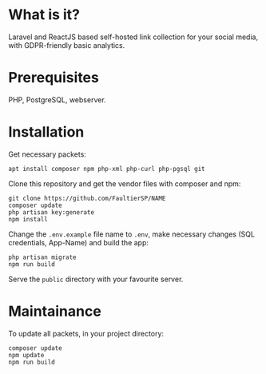 # What is it?

Laravel and ReactJS based self-hosted link collection for your social media, with GDPR-friendly basic analytics.

# Prerequisites

PHP, PostgreSQL, webserver.

# Installation

Get necessary packets:
~~~
apt install composer npm php-xml php-curl php-pgsql git
~~~

Clone this repository and get the vendor files with composer and npm:
~~~
git clone https://github.com/FaultierSP/NAME
composer update
php artisan key:generate
npm install
~~~

Change the `.env.example` file name to `.env`, make necessary changes (SQL credentials, App-Name) and build the app:

~~~
php artisan migrate
npm run build
~~~

Serve the `public` directory with your favourite server.

# Maintainance

To update all packets, in your project directory:

~~~
composer update
npm update
npm run build
~~~